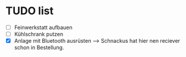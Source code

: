 # TUDO list
- [ ] Feinwerkstatt aufbauen
- [ ] Kühlschrank putzen
- [x] Anlage mit Bluetooth ausrüsten --> Schnackus hat hier nen reciever schon in Bestellung.
